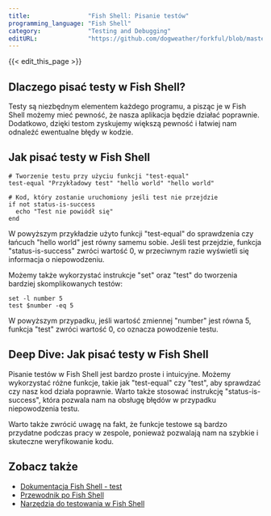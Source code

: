 ```yaml
---
title:                "Fish Shell: Pisanie testów"
programming_language: "Fish Shell"
category:             "Testing and Debugging"
editURL:              "https://github.com/dogweather/forkful/blob/master/content/pl/fish-shell/writing-tests.md"
---
```


{{< edit_this_page >}}

## Dlaczego pisać testy w Fish Shell?

Testy są niezbędnym elementem każdego programu, a pisząc je w Fish Shell możemy mieć pewność, że nasza aplikacja będzie działać poprawnie. Dodatkowo, dzięki testom zyskujemy większą pewność i łatwiej nam odnaleźć ewentualne błędy w kodzie.

## Jak pisać testy w Fish Shell

```Fish Shell
# Tworzenie testu przy użyciu funkcji "test-equal"
test-equal "Przykładowy test" "hello world" "hello world"

# Kod, który zostanie uruchomiony jeśli test nie przejdzie
if not status-is-success
  echo "Test nie powiódł się" 
end
```

W powyższym przykładzie użyto funkcji "test-equal" do sprawdzenia czy łańcuch "hello world" jest równy samemu sobie. Jeśli test przejdzie, funkcja "status-is-success" zwróci wartość 0, w przeciwnym razie wyświetli się informacja o niepowodzeniu.

Możemy także wykorzystać instrukcje "set" oraz "test" do tworzenia bardziej skomplikowanych testów:

```Fish Shell
set -l number 5
test $number -eq 5
```

W powyższym przypadku, jeśli wartość zmiennej "number" jest równa 5, funkcja "test" zwróci wartość 0, co oznacza powodzenie testu.

## Deep Dive: Jak pisać testy w Fish Shell

Pisanie testów w Fish Shell jest bardzo proste i intuicyjne. Możemy wykorzystać różne funkcje, takie jak "test-equal" czy "test", aby sprawdzać czy nasz kod działa poprawnie. Warto także stosować instrukcję "status-is-success", która pozwala nam na obsługę błędów w przypadku niepowodzenia testu.

Warto także zwrócić uwagę na fakt, że funkcje testowe są bardzo przydatne podczas pracy w zespole, ponieważ pozwalają nam na szybkie i skuteczne weryfikowanie kodu.

## Zobacz także

- [Dokumentacja Fish Shell - test](https://fishshell.com/docs/current/cmds/test.html)
- [Przewodnik po Fish Shell](https://fishshell.com/docs/current/tutorial.html)
- [Narzędzia do testowania w Fish Shell](https://fishshell.com/docs/current/tutorial.html#testing_tools)